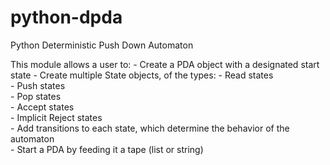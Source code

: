 python-dpda
===========

Python Deterministic Push Down Automaton

This module allows a user to:
    - Create a PDA object with a designated start state
    - Create multiple State objects, of the types:
        - Read states<br>
        - Push states<br>
        - Pop states<br> 
        - Accept states<br>
        - Implicit Reject states<br>
    - Add transitions to each state, which determine the behavior of the automaton<br>
    - Start a PDA by feeding it a tape (list or string)<br> 
